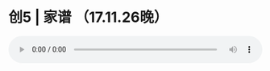 # 创5 | 家谱 （17.11.26晚）

<audio style="width: 100%;" preload="false" controls controlslist="nodownload"><source src="//cdn.wechat.edu.pl/audio/mp3/old/16876.mp3" type="audio/mpeg">Your browser does not support the audio element.</audio>


